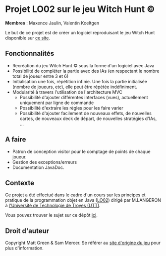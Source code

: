 # Projet LO02 sur le jeu Witch Hunt ©
**Membres** : Maxence Jaulin, Valentin Koeltgen

Le but de ce projet est de créer un logiciel reproduisant le jeu Witch Hunt disponible
sur [ce site](http://www.goodlittlegames.co.uk/games/09-witch-hunt.html).

## Fonctionnalités

- Recréation du jeu Witch Hunt © sous la forme d'un logiciel avec Java
- Possibilité de compléter la partie avec des IAs (en respectant le nombre total de joueur entre 3 et 6)
- Initialisation une fois, répétition infinie. Une fois la partie initialisée (nombre de joueurs, etc), elle peut être
  répétée indéfiniment.
- Modularité à travers l'utilisation de l'architecture MVC
  - Possibilité d'ajouter différentes interfaces (vues), actuellement uniquement par ligne de commande
  - Possibilité d'extraire les règles pour les faire varier
  - Possibilité d'ajouter facilement de nouveaux effets, de nouvelles cartes, de nouveaux deck de départ, de nouvelles
    stratégies d'IAs, ...

## A faire

- Patron de conception visitor pour le comptage de points de chaque joueur.
- Gestion des exceptions/erreurs
- Documentation JavaDoc.

## Contexte

Ce projet a été effectué dans le cadre d'un cours sur les principes et pratique de la programmation objet en
Java ([LO02](https://moodle.utt.fr/course/view.php?id=1470)) dirigé par M.LANGERON
à [l'Université de Technologie de Troyes (UTT)](https://www.utt.fr).

Vous pouvez trouver le sujet sur ce
dépôt [ici](https://github.com/koeltv/Projet_LO02/blob/master/PROJET%20LO02%20A21-combin%C3%A9.pdf).

## Droit d'auteur

Copyright Matt Green & Sam Mercer. Se référer
au [site d'origine du jeu](http://www.goodlittlegames.co.uk/about-faq.html) pour plus d'information.  
